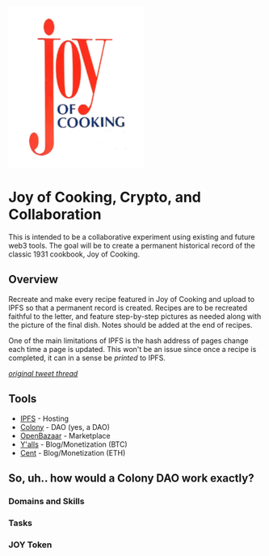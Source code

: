 ![Joy of Cooking Cover](./images/joyOfCookingCover.png)


# Joy of Cooking, Crypto, and Collaboration
This is intended to be a collaborative experiment using existing and future web3 tools. The goal will be to create a permanent historical record of the classic 1931 cookbook, Joy of Cooking.

## Overview
Recreate and make every recipe featured in Joy of Cooking and upload to IPFS so that a permanent record is created. Recipes are to be recreated faithful to the letter, and feature step-by-step pictures as needed along with the picture of the final dish. Notes should be added at the end of recipes.

One of the main limitations of IPFS is the hash address of pages change each time a page is updated. This won't be an issue since once a recipe is completed, it can in a sense be _printed_ to IPFS.

[_original tweet thread_](https://twitter.com/heychase_/status/1122515244616646657)

## Tools
- [IPFS](https://ipfs.io/) - Hosting
- [Colony](https://colony.io) - DAO (yes, a DAO)
- [OpenBazaar](https://openbazaar.org) - Marketplace
- [Y'alls](https://yalls.org/) - Blog/Monetization (BTC)
- [Cent](https://beta.cent.co/) - Blog/Monetization (ETH)

## So, uh.. how would a Colony DAO work exactly?

### Domains and Skills

### Tasks

### JOY Token


